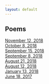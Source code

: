 ```yaml
---
layout: default
---
```

## Poems

[November 12, 2018](./poems/11122018.html) <br>
[October 8, 2018](./poems/10082018.html) <br>
[September 15, 2018](./poems/09152018.html) <br>
[September 8, 2018](./poems/09082018.html) <br>
[August 21, 2018](./poems/08212018.html) <br>
[August 12, 2018](./poems/08122018.html) <br>
[January 13, 2018](./poems/01132018.html) <br>
[June 18, 2017](./poems/06182017.html) <br>
